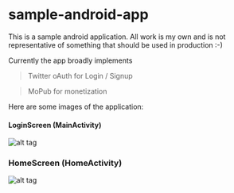 sample-android-app
==================

This is a sample android application. All work is my own and is not representative of something that should be used in production :-)

Currently the app broadly implements

> Twitter oAuth for Login / Signup

> MoPub for monetization




Here are some images of the application:

#### LoginScreen (MainActivity)

![alt tag](https://raw.github.com/garethpaul/sample-android-app/master/ref/screenshot.png)

### HomeScreen (HomeActivity)

![alt tag](https://raw.github.com/garethpaul/sample-android-app/master/ref/screenshot_2.png)
